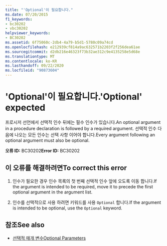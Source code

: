 ```yaml
---
title: "'Optional'이 필요합니다."
ms.date: 07/20/2015
f1_keywords:
- bc30202
- vbc30202
helpviewer_keywords:
- BC30202
ms.assetid: 6f75060c-2db4-4a79-b5d1-5780c09a74cd
ms.openlocfilehash: e212939cf814a9ac632571b2203f2f256dea61ae
ms.sourcegitcommit: d2db216e46323f73b32ae312c9e4135258e5d68e
ms.translationtype: MT
ms.contentlocale: ko-KR
ms.lasthandoff: 09/22/2020
ms.locfileid: "90873604"
---
```

# <a name="optional-expected"></a><span data-ttu-id="9ba31-102">'Optional'이 필요합니다.</span><span class="sxs-lookup"><span data-stu-id="9ba31-102">'Optional' expected</span></span>

<span data-ttu-id="9ba31-103">프로시저 선언에서 선택적 인수 뒤에는 필수 인수가 있습니다.</span><span class="sxs-lookup"><span data-stu-id="9ba31-103">An optional argument in a procedure declaration is followed by a required argument.</span></span> <span data-ttu-id="9ba31-104">선택적 인수 다음에 나오는 모든 인수는 선택 사항 이어야 합니다.</span><span class="sxs-lookup"><span data-stu-id="9ba31-104">Every argument following an optional argument must also be optional.</span></span>  
  
 <span data-ttu-id="9ba31-105">**오류 ID:** BC30202</span><span class="sxs-lookup"><span data-stu-id="9ba31-105">**Error ID:** BC30202</span></span>  
  
## <a name="to-correct-this-error"></a><span data-ttu-id="9ba31-106">이 오류를 해결하려면</span><span class="sxs-lookup"><span data-stu-id="9ba31-106">To correct this error</span></span>  
  
1. <span data-ttu-id="9ba31-107">인수가 필요한 경우 인수 목록의 첫 번째 선택적 인수 앞에 오도록 이동 합니다.</span><span class="sxs-lookup"><span data-stu-id="9ba31-107">If the argument is intended to be required, move it to precede the first optional argument in the argument list.</span></span>  
  
2. <span data-ttu-id="9ba31-108">인수를 선택적으로 사용 하려면 키워드를 사용 `Optional` 합니다.</span><span class="sxs-lookup"><span data-stu-id="9ba31-108">If the argument is intended to be optional, use the `Optional` keyword.</span></span>  
  
## <a name="see-also"></a><span data-ttu-id="9ba31-109">참조</span><span class="sxs-lookup"><span data-stu-id="9ba31-109">See also</span></span>

- [<span data-ttu-id="9ba31-110">선택적 매개 변수</span><span class="sxs-lookup"><span data-stu-id="9ba31-110">Optional Parameters</span></span>](../../programming-guide/language-features/procedures/optional-parameters.md)
